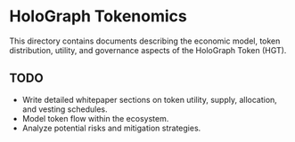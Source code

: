 # HoloGraph Tokenomics

This directory contains documents describing the economic model, token distribution,
utility, and governance aspects of the HoloGraph Token (HGT).

## TODO
- Write detailed whitepaper sections on token utility, supply, allocation, and vesting schedules.
- Model token flow within the ecosystem.
- Analyze potential risks and mitigation strategies.
